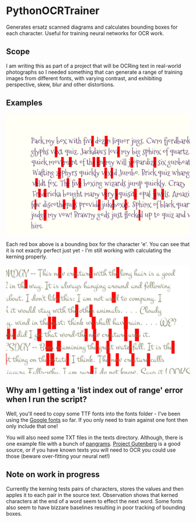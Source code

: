 # PythonOCRTrainer
Generates ersatz scanned diagrams and calculates bounding boxes for each character. Useful for training neural networks for OCR work.

## Scope
I am writing this as part of a project that will be OCRing text in real-world photographs so I needed something that can generate a range of training images from different fonts, with varying contrast, and exhibiting perspective, skew, blur and other distortions.

## Examples
![Character bounding boxes](https://github.com/mlennox/PythonOCRTrainer/blob/master/Example.png)

Each red box above is a bounding box for the character 'e'. You can see that it is not exactly perfect just yet - I'm still working with calculating the kerning properly.

![Character bounding boxes](https://github.com/mlennox/PythonOCRTrainer/blob/master/Example2.png)

## Why am I getting a 'list index out of range' error when I run the script?
Well, you'll need to copy some TTF fonts into the fonts folder - I've been using the [Google fonts](https://www.google.com/fonts) so far. If you only need to train against one font then only include that one!

You will also need some TXT files in the texts directory. Although, there is one example file with a bunch of [pangrams](https://en.wikipedia.org/wiki/Pangram). [Project Gutenberg](https://www.gutenberg.org/) is a good source, or if you have known texts you will need to OCR you could use those (beware over-fitting your neural net!)

## Note on work in progress
Currently the kerning tests pairs of characters, stores the values and then apples it to each pair in the source text. Observation shows that kerned characters at the end of a word seem to effect the next word. Some fonts also seem to have bizzare baselines resulting in poor tracking of bounding boxes.

